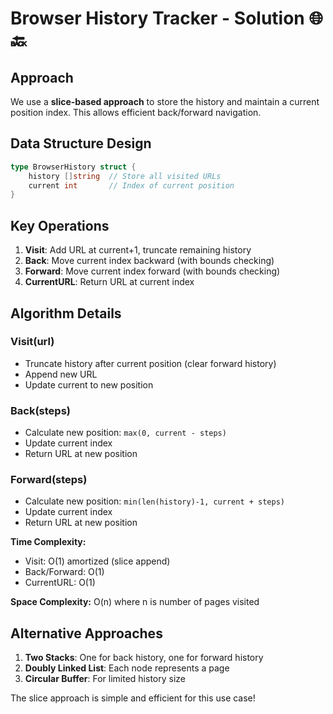 # Browser History Tracker - Solution 🌐🔙

## Approach

We use a **slice-based approach** to store the history and maintain a current position index. This allows efficient back/forward navigation.

## Data Structure Design

```go
type BrowserHistory struct {
    history []string  // Store all visited URLs
    current int       // Index of current position
}
```

## Key Operations

1. **Visit**: Add URL at current+1, truncate remaining history
2. **Back**: Move current index backward (with bounds checking)
3. **Forward**: Move current index forward (with bounds checking)
4. **CurrentURL**: Return URL at current index

## Algorithm Details

### Visit(url)
- Truncate history after current position (clear forward history)
- Append new URL
- Update current to new position

### Back(steps)
- Calculate new position: `max(0, current - steps)`
- Update current index
- Return URL at new position

### Forward(steps)
- Calculate new position: `min(len(history)-1, current + steps)`
- Update current index
- Return URL at new position

**Time Complexity:**
- Visit: O(1) amortized (slice append)
- Back/Forward: O(1)
- CurrentURL: O(1)

**Space Complexity:** O(n) where n is number of pages visited

## Alternative Approaches

1. **Two Stacks**: One for back history, one for forward history
2. **Doubly Linked List**: Each node represents a page
3. **Circular Buffer**: For limited history size

The slice approach is simple and efficient for this use case!